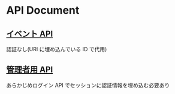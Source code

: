 # API Document

## [イベント API](./events.md)

認証なし(URI に埋め込んでいる ID で代用)

## [管理者用 API](./managements.md)

あらかじめログイン API でセッションに認証情報を埋め込む必要あり

